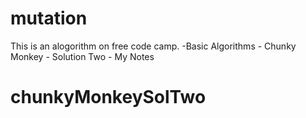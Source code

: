 # mutation

This is an alogorithm on free code camp.
    -Basic Algorithms
        - Chunky Monkey - Solution Two
        - My Notes

# chunkyMonkeySolTwo
